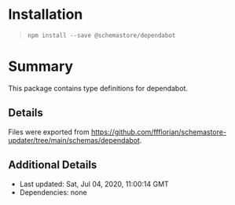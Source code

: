 # Installation
> `npm install --save @schemastore/dependabot`

# Summary
This package contains type definitions for dependabot.

## Details
Files were exported from https://github.com/ffflorian/schemastore-updater/tree/main/schemas/dependabot.

## Additional Details
* Last updated: Sat, Jul 04, 2020, 11:00:14 GMT
* Dependencies: none

